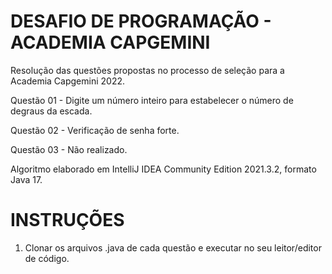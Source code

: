 # DESAFIO DE PROGRAMAÇÃO - ACADEMIA CAPGEMINI

Resolução das questões propostas no processo de seleção para a Academia Capgemini 2022.

Questão 01 - Digite um número inteiro para estabelecer o número de degraus da escada.

Questão 02 - Verificação de senha forte.

Questão 03 - Não realizado.

Algoritmo elaborado em IntelliJ IDEA Community Edition 2021.3.2, formato Java 17.

# INSTRUÇÕES

1. Clonar os arquivos .java de cada questão e executar no seu leitor/editor de código.
